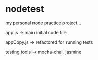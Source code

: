 # nodetest
my personal node practice project...

app.js -> main initial code file

appCopy.js -> refactored for running tests

testing tools -> mocha-chai, jasmine